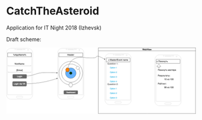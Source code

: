# CatchTheAsteroid
Application for IT Night 2018 (Izhevsk)

Draft scheme:

![Draft scheme](/resources/scheme.png)